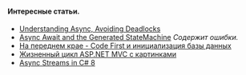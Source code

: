 #### Интересные статьи.
* [Understanding Async, Avoiding Deadlocks](https://medium.com/rubrikkgroup/understanding-async-avoiding-deadlocks-e41f8f2c6f5d)
* [Async Await and the Generated StateMachine](https://www.codeproject.com/Articles/535635/Async-Await-and-the-Generated-StateMachine) *Содержит ошибки.*  
* [На переднем крае - Code First и инициализация базы данных](https://msdn.microsoft.com/ru-ru/magazine/mt788618.aspx)  
* [Жизненный цикл ASP.NET MVC с картинками](https://docs.microsoft.com/ru-ru/aspnet/mvc/overview/getting-started/lifecycle-of-an-aspnet-mvc-5-application)  
* [Async Streams in C# 8](https://www.infoq.com/articles/Async-Streams)
